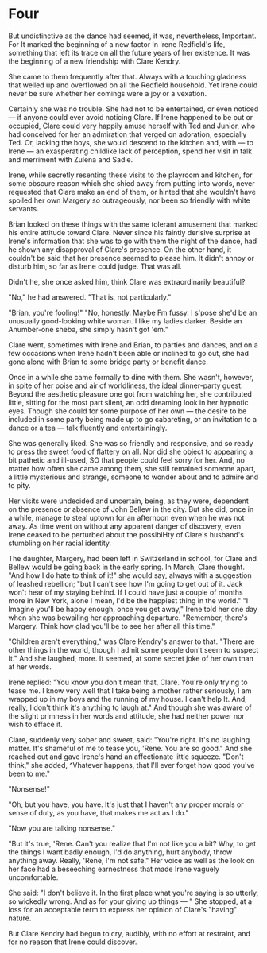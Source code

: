 # Four

But undistinctive as the dance had seemed, 
it was, nevertheless, Important. For It marked 
the beginning of a new factor In Irene Redfield's 
life, something that left its trace on all 
the future years of her existence. It was the 
beginning of a new friendship with Clare Kendry. 

She came to them frequently after that. 
Always with a touching gladness that welled 
up and overflowed on all the Redfield household. Yet Irene could never be sure whether 
her comings were a joy or a vexation. 

Certainly she was no trouble. She had 
not to be entertained, or even noticed — if anyone could ever avoid noticing Clare. If Irene 
happened to be out or occupied, Clare could 
very happily amuse herself with Ted and 
Junior, who had conceived for her an admiration that verged on adoration, especially Ted. 
Or, lacking the boys, she would descend to the 
kitchen and, with — to Irene — an exasperating 
 childlike lack of perception, spend her visit in 
talk and merriment with Zulena and Sadie. 

Irene, while secretly resenting these 
visits to the playroom and kitchen, for some obscure reason which she shied away from putting 
into words, never requested that Clare make an 
end of them, or hinted that she wouldn't have 
spoiled her own Margery so outrageously, nor 
been so friendly with white servants. 

Brian looked on these things with the 
same tolerant amusement that marked his entire 
attitude toward Clare. Never since his faintly 
derisive surprise at Irene's information that 
she was to go with them the night of the dance, 
had he shown any disapproval of Clare's presence. On the other hand, it couldn't be said 
that her presence seemed to please him. It 
didn't annoy or disturb him, so far as Irene 
could judge. That was all. 

Didn't he, she once asked him, think 
Clare was extraordinarily beautiful? 

"No," he had answered. "That is, not 
particularly." 

"Brian, you're fooling!" 
 "No, honestly. Maybe Fm fussy. I 
s'pose she'd be an unusually good-looking white 
woman. I like my ladies darker. Beside an Anumber-one sheba, she simply hasn't got 'em." 

Clare went, sometimes with Irene and 
Brian, to parties and dances, and on a few 
occasions when Irene hadn't been able or inclined to go out, she had gone alone with Brian 
to some bridge party or benefit dance. 

Once in a while she came formally to 
dine with them. She wasn't, however, in spite 
of her poise and air of worldliness, the ideal 
dinner-party guest. Beyond the aesthetic pleasure one got from watching her, she contributed 
little, sitting for the most part silent, an odd 
dreaming look in her hypnotic eyes. Though she 
could for some purpose of her own — the desire 
to be included in some party being made up to 
go cabareting, or an invitation to a dance or a 
tea — talk fluently and entertainingly. 

She was generally liked. She was so 
friendly and responsive, and so ready to press 
the sweet food of flattery on all. Nor did she 
object to appearing a bit pathetic and ill-used, 
 SO that people could feel sorry for her. And, no 
matter how often she came among them, she 
still remained someone apart, a little mysterious and strange, someone to wonder about and 
to admire and to pity. 

Her visits were undecided and uncertain, being, as they were, dependent on the 
presence or absence of John Bellew in the city. 
But she did, once in a while, manage to steal 
uptown for an afternoon even when he was not 
away. As time went on without any apparent 
danger of discovery, even Irene ceased to be 
perturbed about the possibiHty of Clare's husband's stumbling on her racial identity. 

The daughter, Margery, had been left 
in Switzerland in school, for Clare and Bellew 
would be going back in the early spring. In 
March, Clare thought. "And how I do hate to 
think of it!" she would say, always with a suggestion of leashed rebellion; "but I can't see 
how I'm going to get out of it. Jack won't 
hear of my staying behind. If I could have just 
a couple of months more in New York, alone I 
mean, I'd be the happiest thing in the world." 
 "I Imagine you'll be happy enough, once 
you get away," Irene told her one day when 
she was bewailing her approaching departure. 
"Remember, there's Margery. Think how 
glad you'll be to see her after all this time." 

"Children aren't everything," was Clare 
Kendry's answer to that. "There are other 
things in the world, though I admit some people don't seem to suspect It." And she laughed, 
more. It seemed, at some secret joke of her own 
than at her words. 

Irene replied: "You know you don't 
mean that, Clare. You're only trying to tease 
me. I know very well that I take being a mother 
rather seriously, I am wrapped up in my boys 
and the running of my house. I can't help It. 
And, really, I don't think it's anything to laugh 
at." And though she was aware of the slight 
primness in her words and attitude, she had 
neither power nor wish to efface it. 

Clare, suddenly very sober and sweet, 
said: "You're right. It's no laughing matter. 
It's shameful of me to tease you, 'Rene. You are 
so good." And she reached out and gave Irene's 
 hand an affectionate little squeeze. "Don't 
think," she added, ^Vhatever happens, that 
I'll ever forget how good you've been to me." 

"Nonsense!" 

"Oh, but you have, you have. It's just 
that I haven't any proper morals or sense of 
duty, as you have, that makes me act as I do." 

"Now you are talking nonsense." 

"But it's true, 'Rene. Can't you realize 
that I'm not like you a bit? Why, to get the 
things I want badly enough, I'd do anything, 
hurt anybody, throw anything away. Really, 
'Rene, I'm not safe." Her voice as well as the 
look on her face had a beseeching earnestness 
that made Irene vaguely uncomfortable. 

She said: "I don't believe it. In the first 
place what you're saying is so utterly, so 
wickedly wrong. And as for your giving up 
things — " She stopped, at a loss for an acceptable term to express her opinion of Clare's 
"having" nature. 

But Clare Kendry had begun to cry, 
audibly, with no effort at restraint, and for no 
reason that Irene could discover. 
